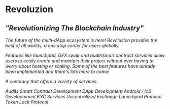 <h1><b>Revoluzion</b></h1>
<h2><i>"Revolutionizing The Blockchain Industry"<i></h2>
The future of the multi-dApp ecosystem is here! Revoluzion provides the best of all worlds, a one stop center for users globally.

Features like launchpad, DEX swap and audit/smart contract services allow users to easily create and maintain their project without ever having to worry about hosting or scaling. Some of the best features have already been implemented and there's lots more to come!

A company that offers a variety of services:

Audits
Smart Contract Development
DApp Development
Android / IoS Developmnent
KYC Services
Decentralized Exchange
Launchpad Protocol
Token Lock Protocol

<!---
RevoluzionToken/RevoluzionToken is a ✨ special ✨ repository because its `README.md` (this file) appears on your GitHub profile.
You can click the Preview link to take a look at your changes.
--->
